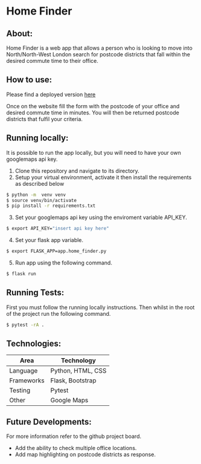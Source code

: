 # Home Finder

## About:
Home Finder is a web app that allows a person who is looking to move into North/North-West London
search for postcode districts that fall within the desired commute time to their office.

## How to use:
Please find a deployed version [here](https://tranquil-sea-13127.herokuapp.com/)

Once on the website fill the form with the postcode of your office and desired commute time in minutes.
You will then be returned postcode districts that fulfil your criteria. 

## Running locally:
It is possible to run the app locally, but you will need to have your own googlemaps api key.

1. Clone this repository and navigate to its directory.
2. Setup your virtual environment, activate it then install the requirements as described below
```bash
$ python -m  venv venv
$ source venv/bin/activate
$ pip install -r requirements.txt
```
3. Set your googlemaps api key using the enviroment variable API_KEY.
```bash
$ export API_KEY="insert api key here"
```
4. Set your flask app variable.
```bash
$ export FLASK_APP=app.home_finder.py
```
5. Run app using the following command.
```bash
$ flask run
```

## Running Tests:
First you must follow the running locally instructions. Then whilst in the root of the project
run the following command.
```bash
$ pytest -rA .
```

## Technologies:

| Area                 | Technology                 |
| -------------------- | -------------------------- |
| Language           | Python, HTML, CSS|
| Frameworks         | Flask, Bootstrap|
| Testing            | Pytest|
|Other              | Google Maps

## Future Developments:
For more information refer to the github project board.

- Add the ability to check multiple office locations.
- Add map highlighting on postcode districts as response.



